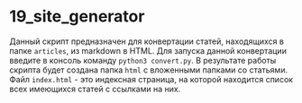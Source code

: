 # 19_site_generator
Данный скрипт предназначен для конвертации статей, находящихся в папке `articles`, из markdown в HTML. Для запуска данной конвертации введите в консоль команду `python3 convert.py`. В результате работы скрипта будет создана папка `html` с вложенными папками со статьями. Файл `index.html` - это индексная страница, на которой находится список всех имеющихся статей с ссылками на них.
